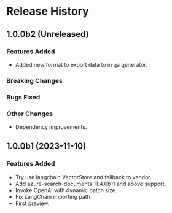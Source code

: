 # Release History

## 1.0.0b2 (Unreleased)

### Features Added
 - Added new format to export data to in qa generator.
  
### Breaking Changes

### Bugs Fixed

### Other Changes

- Dependency improvements.

## 1.0.0b1 (2023-11-10)

### Features Added
- Try use langchain VectorStore and fallback to vendor.
- Add azure-search-documents 11.4.0b11 and above support.
- Invoke OpenAI with dynamic batch size.
- Fix LangChain importing path
- First preview.